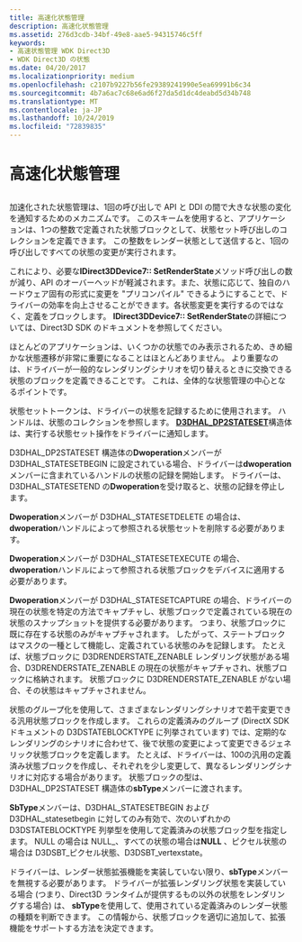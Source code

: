 ```yaml
---
title: 高速化状態管理
description: 高速化状態管理
ms.assetid: 276d3cdb-34bf-49e8-aae5-94315746c5ff
keywords:
- 高速状態管理 WDK Direct3D
- WDK Direct3D の状態
ms.date: 04/20/2017
ms.localizationpriority: medium
ms.openlocfilehash: c2107b9227b56fe29389241990e5ea69991b6c34
ms.sourcegitcommit: 4b7a6ac7c68e6ad6f27da5d1dc4deabd5d34b748
ms.translationtype: MT
ms.contentlocale: ja-JP
ms.lasthandoff: 10/24/2019
ms.locfileid: "72839835"
---
```

# <a name="accelerated-state-management"></a>高速化状態管理


## <span id="ddk_accelerated_state_management_gg"></span><span id="DDK_ACCELERATED_STATE_MANAGEMENT_GG"></span>


加速化された状態管理は、1回の呼び出しで API と DDI の間で大きな状態の変化を通知するためのメカニズムです。 このスキームを使用すると、アプリケーションは、1つの整数で定義された状態ブロックとして、状態セット呼び出しのコレクションを定義できます。 この整数をレンダー状態として送信すると、1回の呼び出しですべての状態の変更が実行されます。

これにより、必要な**IDirect3DDevice7:: SetRenderState**メソッド呼び出しの数が減り、API のオーバーヘッドが軽減されます。また、状態に応じて、独自のハードウェア固有の形式に変更を "プリコンパイル" できるようにすることで、ドライバーの効率を向上させることができます。各状態変更を実行するのではなく、定義をブロックします。 **IDirect3DDevice7:: SetRenderState**の詳細については、Direct3D SDK のドキュメントを参照してください。

ほとんどのアプリケーションは、いくつかの状態でのみ表示されるため、きめ細かな状態遷移が非常に重要になることはほとんどありません。 より重要なのは、ドライバーが一般的なレンダリングシナリオを切り替えるときに交換できる状態のブロックを定義できることです。 これは、全体的な状態管理の中心となるポイントです。

状態セットトークンは、ドライバーの状態を記録するために使用されます。 ハンドルは、状態のコレクションを参照します。 [**D3DHAL\_DP2STATESET**](https://docs.microsoft.com/windows-hardware/drivers/ddi/d3dhal/ns-d3dhal-_d3dhal_dp2stateset)構造体は、実行する状態セット操作をドライバーに通知します。

D3DHAL\_DP2STATESET 構造体の**Dwoperation**メンバーが D3DHAL\_STATESETBEGIN に設定されている場合、ドライバーは**dwoperation**メンバーに含まれているハンドルの状態の記録を開始します。 ドライバーは、D3DHAL\_STATESETEND の**Dwoperation**を受け取ると、状態の記録を停止します。

**Dwoperation**メンバーが D3DHAL\_STATESETDELETE の場合は、 **dwoperation**ハンドルによって参照される状態セットを削除する必要があります。

**Dwoperation**メンバーが D3DHAL\_STATESETEXECUTE の場合、 **dwoperation**ハンドルによって参照される状態ブロックをデバイスに適用する必要があります。

**Dwoperation**メンバーが D3DHAL\_STATESETCAPTURE の場合、ドライバーの現在の状態を特定の方法でキャプチャし、状態ブロックで定義されている現在の状態のスナップショットを提供する必要があります。 つまり、状態ブロックに既に存在する状態のみがキャプチャされます。 したがって、ステートブロックはマスクの一種として機能し、定義されている状態のみを記録します。 たとえば、状態ブロックに D3DRENDERSTATE\_ZENABLE レンダリング状態がある場合、D3DRENDERSTATE\_ZENABLE の現在の状態がキャプチャされ、状態ブロックに格納されます。 状態ブロックに D3DRENDERSTATE\_ZENABLE がない場合、その状態はキャプチャされません。

状態のグループ化を使用して、さまざまなレンダリングシナリオで若干変更できる汎用状態ブロックを作成します。 これらの定義済みのグループ (DirectX SDK ドキュメントの D3DSTATEBLOCKTYPE に列挙されています) では、定期的なレンダリングのシナリオに合わせて、後で状態の変更によって変更できるジェネリック状態ブロックを定義します。 たとえば、ドライバーは、100の汎用の定義済み状態ブロックを作成し、それぞれを少し変更して、異なるレンダリングシナリオに対応する場合があります。 状態ブロックの型は、D3DHAL\_DP2STATESET 構造体の**sbType**メンバーに渡されます。

**SbType**メンバーは、D3DHAL\_STATESETBEGIN および D3DHAL\_statesetbegin に対してのみ有効で、次のいずれかの D3DSTATEBLOCKTYPE 列挙型を使用して定義済みの状態ブロック型を指定します。 NULL の場合は NULL\_、すべての状態の場合は**NULL** 、ピクセル状態の場合は D3DSBT\_ピクセル状態、D3DSBT\_vertexstate。

ドライバーは、レンダー状態拡張機能を実装していない限り、**sbType**メンバーを無視する必要があります。 ドライバーが拡張レンダリング状態を実装している場合 (つまり、Direct3D ランタイムが提供するもの以外の状態をレンダリングする場合) は、 **sbType**を使用して、使用されている定義済みのレンダー状態の種類を判断できます。 この情報から、状態ブロックを適切に追加して、拡張機能をサポートする方法を決定できます。

 

 






